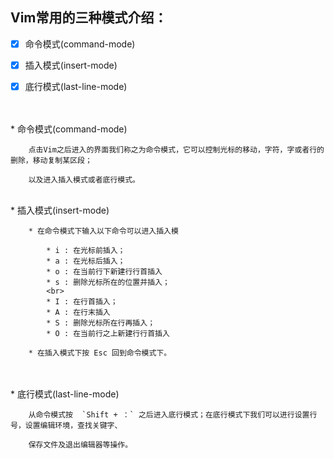 ## Vim常用的三种模式介绍：
- [x] 命令模式(command-mode)
- [x] 插入模式(insert-mode)
- [x] 底行模式(last-line-mode)


<br>
<br>
* 命令模式(command-mode)


        点击Vim之后进入的界面我们称之为命令模式，它可以控制光标的移动，字符，字或者行的删除，移动复制某区段；
    
        以及进入插入模式或者底行模式。
    
 
 <br>   
* 插入模式(insert-mode)
	
		* 在命令模式下输入以下命令可以进入插入模
    
        	* i : 在光标前插入；
    		* a : 在光标后插入；
	        * o : 在当前行下新建行行首插入
	        * s : 删除光标所在的位置并插入；
	        <br>
	        * I : 在行首插入；
	        * A : 在行末插入
	        * S : 删除光标所在行再插入；
	        * O : 在当前行之上新建行行首插入
	        
	    * 在插入模式下按 Esc 回到命令模式下。
    

<br>
<br>
* 底行模式(last-line-mode)

	
		从命令模式按  `Shift + ：` 之后进入底行模式；在底行模式下我们可以进行设置行号，设置编辑环境，查找关键字、
	
		保存文件及退出编辑器等操作。
    
    
    
    
    
    
    
    



